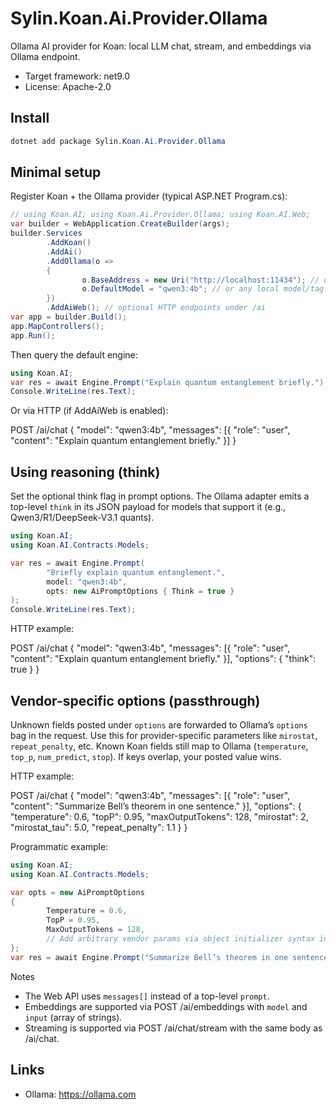 # Sylin.Koan.Ai.Provider.Ollama

Ollama AI provider for Koan: local LLM chat, stream, and embeddings via Ollama endpoint.

- Target framework: net9.0
- License: Apache-2.0

## Install

```powershell
dotnet add package Sylin.Koan.Ai.Provider.Ollama
```

## Minimal setup

Register Koan + the Ollama provider (typical ASP.NET Program.cs):

```csharp
// using Koan.AI; using Koan.Ai.Provider.Ollama; using Koan.AI.Web;
var builder = WebApplication.CreateBuilder(args);
builder.Services
		.AddKoan()
		.AddAi()
		.AddOllama(o =>
		{
				o.BaseAddress = new Uri("http://localhost:11434"); // default
				o.DefaultModel = "qwen3:4b"; // or any local model/tag
		})
		.AddAiWeb(); // optional HTTP endpoints under /ai
var app = builder.Build();
app.MapControllers();
app.Run();
```

Then query the default engine:

```csharp
using Koan.AI;
var res = await Engine.Prompt("Explain quantum entanglement briefly.");
Console.WriteLine(res.Text);
```

Or via HTTP (if AddAiWeb is enabled):

POST /ai/chat
{
	"model": "qwen3:4b",
	"messages": [{ "role": "user", "content": "Explain quantum entanglement briefly." }]
}

## Using reasoning (think)

Set the optional think flag in prompt options. The Ollama adapter emits a top-level `think` in its JSON payload for models that support it (e.g., Qwen3/R1/DeepSeek‑V3.1 quants).

```csharp
using Koan.AI;
using Koan.AI.Contracts.Models;

var res = await Engine.Prompt(
		"Briefly explain quantum entanglement.",
		model: "qwen3:4b",
		opts: new AiPromptOptions { Think = true }
);
Console.WriteLine(res.Text);
```

HTTP example:

POST /ai/chat
{
	"model": "qwen3:4b",
	"messages": [{ "role": "user", "content": "Explain quantum entanglement briefly." }],
	"options": { "think": true }
}

## Vendor-specific options (passthrough)

Unknown fields posted under `options` are forwarded to Ollama’s `options` bag in the request. Use this for provider-specific parameters like `mirostat`, `repeat_penalty`, etc. Known Koan fields still map to Ollama (`temperature`, `top_p`, `num_predict`, `stop`). If keys overlap, your posted value wins.

HTTP example:

POST /ai/chat
{
	"model": "qwen3:4b",
	"messages": [{ "role": "user", "content": "Summarize Bell’s theorem in one sentence." }],
	"options": {
		"temperature": 0.6,
		"topP": 0.95,
		"maxOutputTokens": 128,
		"mirostat": 2,
		"mirostat_tau": 5.0,
		"repeat_penalty": 1.1
	}
}

Programmatic example:

```csharp
using Koan.AI;
using Koan.AI.Contracts.Models;

var opts = new AiPromptOptions
{
		Temperature = 0.6,
		TopP = 0.95,
		MaxOutputTokens = 128,
		// Add arbitrary vendor params via object initializer syntax in JSON calls
};
var res = await Engine.Prompt("Summarize Bell’s theorem in one sentence.", "qwen3:4b", opts);
```

Notes
- The Web API uses `messages[]` instead of a top-level `prompt`.
- Embeddings are supported via POST /ai/embeddings with `model` and `input` (array of strings).
- Streaming is supported via POST /ai/chat/stream with the same body as /ai/chat.

## Links
- Ollama: https://ollama.com
